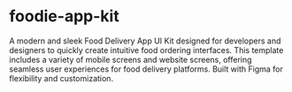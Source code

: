# foodie-app-kit
A modern and sleek Food Delivery App UI Kit designed for developers and designers to quickly create intuitive food ordering interfaces. This template includes a variety of mobile screens and website screens, offering seamless user experiences for food delivery platforms. Built with Figma for flexibility and customization.

